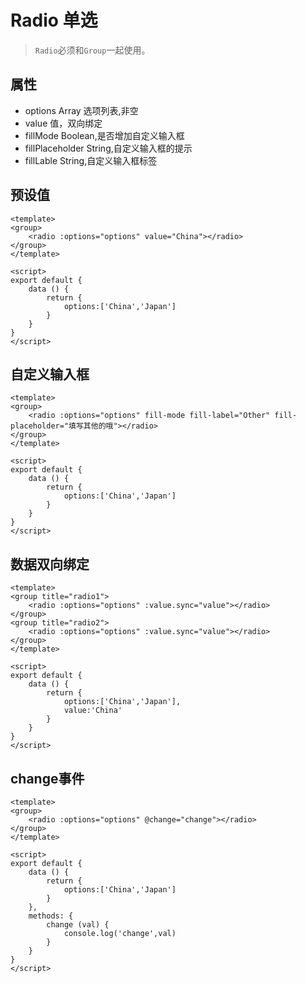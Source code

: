 # Radio 单选

>  `Radio`必须和`Group`一起使用。

## 属性

+ options Array 选项列表,非空
+ value 值，双向绑定
+ fillMode Boolean,是否增加自定义输入框
+ fillPlaceholder String,自定义输入框的提示
+ fillLable String,自定义输入框标签

## 预设值

``` vux height=140 components=Radio,Group
<template>
<group>
    <radio :options="options" value="China"></radio>
</group>
</template>

<script>
export default {
    data () {
        return {
            options:['China','Japan']
        }
    }
}    
</script>
```

## 自定义输入框

``` vux height=200 components=Radio,Group
<template>
<group>
    <radio :options="options" fill-mode fill-label="Other" fill-placeholder="填写其他的哦"></radio>
</group>
</template>

<script>
export default {
    data () {
        return {
            options:['China','Japan']
        }
    }
}
</script>
```

## 数据双向绑定

``` vux height=300 components=Radio,Group
<template>
<group title="radio1">
    <radio :options="options" :value.sync="value"></radio>
</group>
<group title="radio2">
    <radio :options="options" :value.sync="value"></radio>
</group>
</template>

<script>
export default {
    data () {
        return {
            options:['China','Japan'],
            value:'China'
        }
    }
}
</script>
```

## change事件

``` vux height=200 components=Radio,Group
<template>
<group>
    <radio :options="options" @change="change"></radio>
</group>
</template>

<script>
export default {
    data () {
        return {
            options:['China','Japan']
        }
    },
    methods: {
        change (val) {
            console.log('change',val)
        }
    }
}
</script>
```
